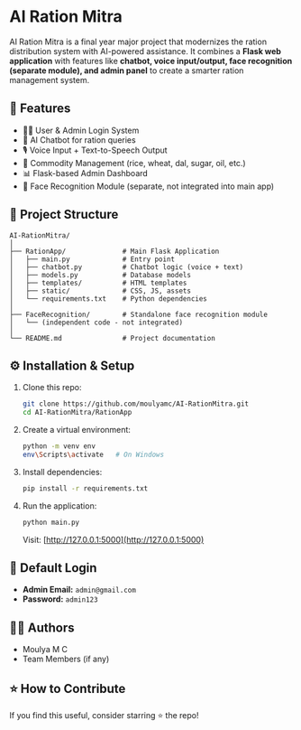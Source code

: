 # AI Ration Mitra

AI Ration Mitra is a final year major project that modernizes the ration distribution system with AI-powered assistance. It combines a **Flask web application** with features like **chatbot, voice input/output, face recognition (separate module), and admin panel** to create a smarter ration management system.

## 🚀 Features
- 🧑‍💻 User & Admin Login System  
- 🤖 AI Chatbot for ration queries  
- 🎙️ Voice Input + Text-to-Speech Output  
- 🛒 Commodity Management (rice, wheat, dal, sugar, oil, etc.)  
- 📊 Flask-based Admin Dashboard  
- 👤 Face Recognition Module (separate, not integrated into main app)  

## 📂 Project Structure
```
AI-RationMitra/
│
├── RationApp/              # Main Flask Application
│   ├── main.py             # Entry point
│   ├── chatbot.py          # Chatbot logic (voice + text)
│   ├── models.py           # Database models
│   ├── templates/          # HTML templates
│   ├── static/             # CSS, JS, assets
│   └── requirements.txt    # Python dependencies
│
├── FaceRecognition/        # Standalone face recognition module
│   └── (independent code - not integrated)
│
└── README.md               # Project documentation
```

## ⚙️ Installation & Setup
1. Clone this repo:  
   ```bash
   git clone https://github.com/moulyamc/AI-RationMitra.git
   cd AI-RationMitra/RationApp
   ```  
2. Create a virtual environment:  
   ```bash
   python -m venv env
   env\Scripts\activate   # On Windows
   ```  
3. Install dependencies:  
   ```bash
   pip install -r requirements.txt
   ```  
4. Run the application:  
   ```bash
   python main.py
   ```  
   Visit: [http://127.0.0.1:5000](http://127.0.0.1:5000)  

## 🔑 Default Login
- **Admin Email:** `admin@gmail.com`  
- **Password:** `admin123`  

## 👨‍💻 Authors
- Moulya M C  
- Team Members (if any)  

## ⭐ How to Contribute
If you find this useful, consider starring ⭐ the repo!
